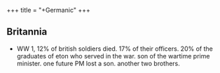 +++
title = "+Germanic"
+++

## Britannia

- WW 1, 12% of british soldiers died. 17% of their officers. 20% of the graduates of eton who served in the war. son of the wartime prime minister. one future PM lost a son. another two brothers.